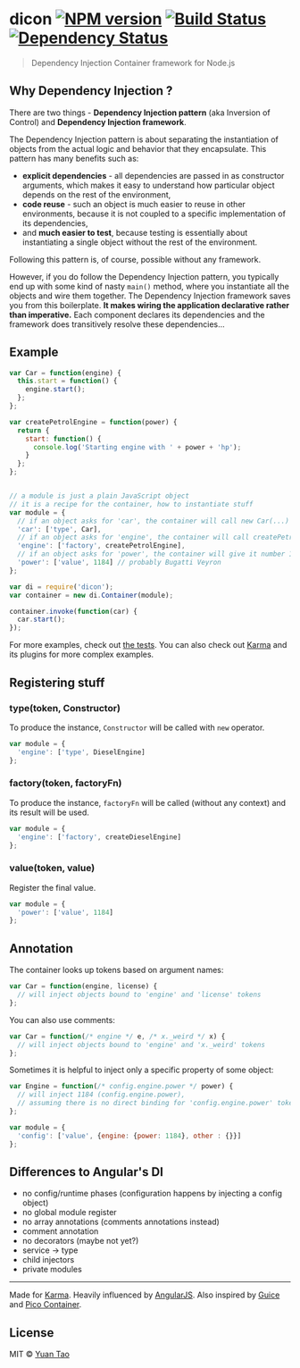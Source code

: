 # dicon [![NPM version][npm-image]][npm-url] [![Build Status][travis-image]][travis-url] [![Dependency Status][daviddm-image]][daviddm-url]
> Dependency Injection Container framework for Node.js

## Why Dependency Injection ?
There are two things - **Dependency Injection pattern** (aka Inversion of Control) and **Dependency Injection framework**.

The Dependency Injection pattern is about separating the instantiation of objects from the actual logic and behavior that they encapsulate. This pattern has many benefits such as:

- **explicit dependencies** - all dependencies are passed in as constructor arguments, which makes it easy to understand how particular object depends on the rest of the environment,
- **code reuse** - such an object is much easier to reuse in other environments, because it is not coupled to a specific implementation of its dependencies,
- and **much easier to test**, because testing is essentially about instantiating a single object without the rest of the environment.

Following this pattern is, of course, possible without any framework.

However, if you do follow the Dependency Injection pattern, you typically end up with some kind of nasty `main()` method, where you instantiate all the objects and wire them together. The Dependency Injection framework saves you from this boilerplate. **It makes wiring the application declarative rather than imperative.** Each component declares its dependencies and the framework does transitively resolve these dependencies...


## Example

```js
var Car = function(engine) {
  this.start = function() {
    engine.start();
  };
};

var createPetrolEngine = function(power) {
  return {
    start: function() {
      console.log('Starting engine with ' + power + 'hp');
    }
  };
};


// a module is just a plain JavaScript object
// it is a recipe for the container, how to instantiate stuff
var module = {
  // if an object asks for 'car', the container will call new Car(...) to produce it
  'car': ['type', Car],
  // if an object asks for 'engine', the container will call createPetrolEngine(...) to produce it
  'engine': ['factory', createPetrolEngine],
  // if an object asks for 'power', the container will give it number 1184
  'power': ['value', 1184] // probably Bugatti Veyron
};

var di = require('dicon');
var container = new di.Container(module);

container.invoke(function(car) {
  car.start();
});
```
For more examples, check out [the tests](test/container.spec.coffee). You can also check out [Karma](https://github.com/karma-runner/karma) and its plugins for more complex examples.


## Registering stuff

### type(token, Constructor)
To produce the instance, `Constructor` will be called with `new` operator.
```js
var module = {
  'engine': ['type', DieselEngine]
};
```

### factory(token, factoryFn)
To produce the instance, `factoryFn` will be called (without any context) and its result will be used.
```js
var module = {
  'engine': ['factory', createDieselEngine]
};
```

### value(token, value)
Register the final value.
```js
var module = {
  'power': ['value', 1184]
};
```

## Annotation
The container looks up tokens based on argument names:
```js
var Car = function(engine, license) {
  // will inject objects bound to 'engine' and 'license' tokens
};
```

You can also use comments:
```js
var Car = function(/* engine */ e, /* x._weird */ x) {
  // will inject objects bound to 'engine' and 'x._weird' tokens
};
```

Sometimes it is helpful to inject only a specific property of some object:
```js
var Engine = function(/* config.engine.power */ power) {
  // will inject 1184 (config.engine.power),
  // assuming there is no direct binding for 'config.engine.power' token
};

var module = {
  'config': ['value', {engine: {power: 1184}, other : {}}]
};
```

## Differences to Angular's DI

- no config/runtime phases (configuration happens by injecting a config object)
- no global module register
- no array annotations (comments annotations instead)
- comment annotation
- no decorators (maybe not yet?)
- service -> type
- child injectors
- private modules


---------
Made for [Karma]. Heavily influenced by [AngularJS]. Also inspired by [Guice] and [Pico Container].

[AngularJS]: http://angularjs.org/
[Pico Container]: http://picocontainer.codehaus.org/
[Guice]: http://code.google.com/p/google-guice/
[Karma]: http://karma-runner.github.io/


<!--
Object - a member of object graph in an application that can have dependencies on instances of other types (i.e. other Objects).
Token - each Object dependency (not an Object itself) is identified via a Token. Token is typically an annotation, string constant or a class/type
Container - a container or context, capable of resolving Object dependencies and caching references to Objects constructed during the dependency resolution process.
Provider - a recipe for constructing Objects, typically a constructor or factory function
Binding - a mapping between a Token and a Provider
Module - a set of bindings. A Module is used to configure an Container and defines which Objects can be resolved via an Container. Module can also be used to override Object definitions (for reconfiguration or mocking purposes). 
-->

## License

MIT © [Yuan Tao]()


[npm-image]: https://badge.fury.io/js/dicon.svg
[npm-url]: https://npmjs.org/package/dicon
[travis-image]: https://travis-ci.org/taoyuan/dicon.svg?branch=master
[travis-url]: https://travis-ci.org/taoyuan/dicon
[daviddm-image]: https://david-dm.org/taoyuan/dicon.svg?theme=shields.io
[daviddm-url]: https://david-dm.org/taoyuan/dicon
